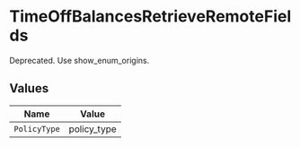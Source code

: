 # TimeOffBalancesRetrieveRemoteFields

Deprecated. Use show_enum_origins.


## Values

| Name         | Value        |
| ------------ | ------------ |
| `PolicyType` | policy_type  |